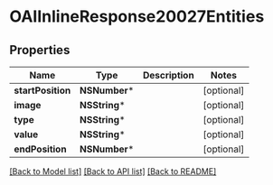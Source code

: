# OAIInlineResponse20027Entities

## Properties
Name | Type | Description | Notes
------------ | ------------- | ------------- | -------------
**startPosition** | **NSNumber*** |  | [optional] 
**image** | **NSString*** |  | [optional] 
**type** | **NSString*** |  | [optional] 
**value** | **NSString*** |  | [optional] 
**endPosition** | **NSNumber*** |  | [optional] 

[[Back to Model list]](../README.md#documentation-for-models) [[Back to API list]](../README.md#documentation-for-api-endpoints) [[Back to README]](../README.md)


